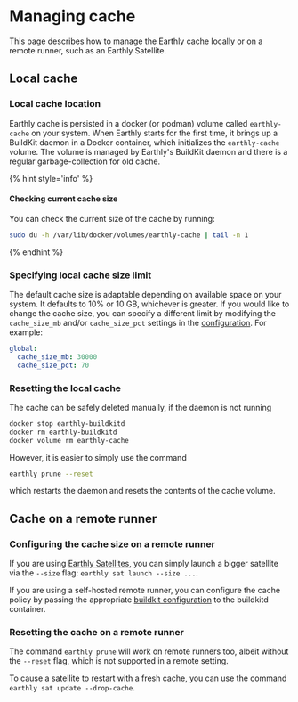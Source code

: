 # Managing cache

This page describes how to manage the Earthly cache locally or on a remote runner, such as an Earthly Satellite.

## Local cache

### Local cache location

Earthly cache is persisted in a docker (or podman) volume called `earthly-cache` on your system. When Earthly starts for the first time, it brings up a BuildKit daemon in a Docker container, which initializes the `earthly-cache` volume. The volume is managed by Earthly's BuildKit daemon and there is a regular garbage-collection for old cache.

{% hint style='info' %}
#### Checking current cache size
You can check the current size of the cache by running:

```bash
sudo du -h /var/lib/docker/volumes/earthly-cache | tail -n 1
```
{% endhint %}

### Specifying local cache size limit

The default cache size is adaptable depending on available space on your system. It defaults to 10% or 10 GB, whichever is greater. If you would like to change the cache size, you can specify a different limit by modifying the `cache_size_mb` and/or `cache_size_pct` settings in the [configuration](../earthly-config/earthly-config.md). For example:

```yaml
global:
  cache_size_mb: 30000
  cache_size_pct: 70
```

### Resetting the local cache

The cache can be safely deleted manually, if the daemon is not running

```bash
docker stop earthly-buildkitd
docker rm earthly-buildkitd
docker volume rm earthly-cache
```

However, it is easier to simply use the command

```bash
earthly prune --reset
```

which restarts the daemon and resets the contents of the cache volume.

## Cache on a remote runner

### Configuring the cache size on a remote runner

If you are using [Earthly Satellites](../cloud/satellites.md), you can simply launch a bigger satellite via the `--size` flag: `earthly sat launch --size ...`.

If you are using a self-hosted remote runner, you can configure the cache policy by passing the appropriate [buildkit configuration](https://github.com/moby/buildkit/blob/master/docs/buildkitd.toml.md) to the buildkitd container.

### Resetting the cache on a remote runner

The command `earthly prune` will work on remote runners too, albeit without the `--reset` flag, which is not supported in a remote setting.

To cause a satellite to restart with a fresh cache, you can use the command `earthly sat update --drop-cache`.

